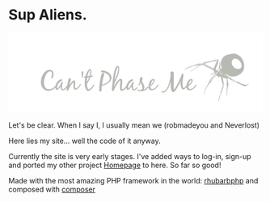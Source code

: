 # Sup Aliens.
<img src="/static/image/title-2.jpg">

Let's be clear. When I say I, I usually mean we (robmadeyou and Neverlost)

Here lies my site... well the code of it anyway.

Currently the site is very early stages. I've added ways to log-in, sign-up and ported my other project [Homepage](http://github.com/robmadeyou/Homepage) to here. So far so good!



Made with the most amazing PHP framework in the world: [rhubarbphp](http://github.com/rhubarbphp/rhubarb)
and composed with [composer](https://getcomposer.org/)
